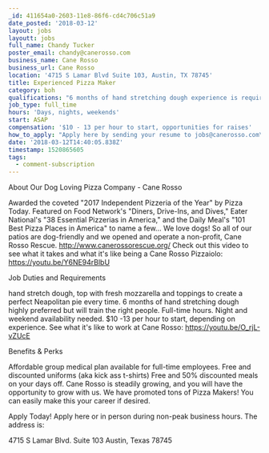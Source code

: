 ```yaml
---
_id: 411654a0-2603-11e8-86f6-cd4c706c51a9
date_posted: '2018-03-12'
layout: jobs
layoutt: jobs
full_name: Chandy Tucker
poster_email: chandy@canerosso.com
business_name: Cane Rosso
business_url: Cane Rosso
location: '4715 S Lamar Blvd Suite 103, Austin, TX 78745'
title: Experienced Pizza Maker
category: boh
qualifications: "6 months of hand stretching dough experience is required.\r\nPrevious experience in a wood-fired oven is preferred but not required.\r\nPrevious pizza making experience is preferred.\r\nTeam player. Ability to stand for long periods of time.\r\nOpen availability needed. Nights and weekends required. 40+ hours per week available."
job_type: full_time
hours: 'Days, nights, weekends'
start: ASAP
compensation: '$10 - 13 per hour to start, opportunities for raises'
how_to_apply: "Apply here by sending your resume to jobs@canerosso.com\r\nYou can apply from our website by sending your resume to jobs@canerosso.com\r\nAll Cane Rosso open positions are located on Indeed: https://www.indeedjobs.com/cane-rosso/_hl/en_US"
date: '2018-03-12T14:40:05.838Z'
timestamp: 1520865605
tags:
  - comment-subscription
---
```

About Our Dog Loving Pizza Company - Cane Rosso

Awarded the coveted "2017 Independent Pizzeria of the Year" by Pizza Today. Featured on Food Network's "Diners, Drive-Ins, and Dives," Eater National's "38 Essential Pizzerias in America," and the Daily Meal's "101 Best Pizza Places in America" to name a few...
We love dogs! So all of our patios are dog-friendly and we opened and operate a non-profit, Cane Rosso Rescue. http://www.canerossorescue.org/
Check out this video to see what it takes and what it's like being a Cane Rosso Pizzaiolo: https://youtu.be/Y6NE94rBlbU

Job Duties and Requirements

hand stretch dough, top with fresh mozzarella and toppings to create a perfect Neapolitan pie every time.
6 months of hand stretching dough highly preferred but will train the right people.
Full-time hours. Night and weekend availability needed.
$10 -13 per hour to start, depending on experience.
See what it's like to work at Cane Rosso: https://youtu.be/O_rjL-vZUcE

Benefits & Perks

Affordable group medical plan available for full-time employees.
Free and discounted uniforms (aka kick ass t-shirts)
Free and 50% discounted meals on your days off.
Cane Rosso is steadily growing, and you will have the opportunity to grow with us. We have promoted tons of Pizza Makers! You can easily make this your career if desired.

Apply Today! Apply here or in person during non-peak business hours. The address is:

4715 S Lamar Blvd. Suite 103
Austin, Texas 78745

